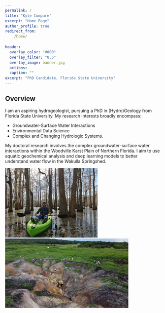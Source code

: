 ```yaml
---
permalink: / 
title: "Kyle Compare"
excerpt: "Home Page"
author_profile: true
redirect_from: 
    /home/

header:
  overlay_color: "#000"
  overlay_filter: "0.5"
  overlay_image: banner.jpg
  actions:
  caption: ""
excerpt: "PhD Candidate, Florida State University"
---
```

## Overview
I am an aspiring hydrogeologist, pursuing a PhD in (Hydro)Geology from Florida State University. My research interests broadly encompass:
* Groundwater-Surface Water Interactions
* Environmental Data Science
* Complex and Changing Hydrologic Systems. 

My doctoral research involves  the complex groundwater-surface water interactions within the Woodville Karst Plain of Northern Florida. I aim to use aquatic geochemical analysis and deep learning models to better understand water flow in the Wakulla Springshed.

<p float="middle">
    <img src="images/kayak.jpg" alt="Kyle kayaking above the Lake Miccosukee Sinkhole" width="300" title="Above a Submerged Lake Sinkhole">
    <img src="images/drone_sinkhole.jpg" alt="Kyle kayaking above the Lake Miccosukee Sinkhole" width="400" title="Above a Drained Lake Sinkhole">
</p>